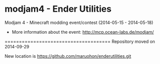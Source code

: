 modjam4 - Ender Utilities
=========================

Modjam 4 - Minecraft modding event/contest (2014-05-15 - 2014-05-18)
- More information about the event: http://mcp.ocean-labs.de/modjam/

=====================================
Repository moved on 2014-09-29

New location is https://github.com/maruohon/enderutilities.git
